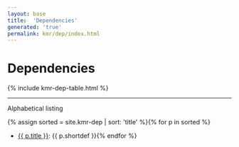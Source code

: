 ```yaml
---
layout: base
title:  'Dependencies'
generated: 'true'
permalink: kmr/dep/index.html
---
```


# Dependencies

{% include kmr-dep-table.html %}

----------

Alphabetical listing

{% assign sorted = site.kmr-dep | sort: 'title' %}{% for p in sorted %}
* [{{ p.title }}](): {{ p.shortdef }}{% endfor %}
